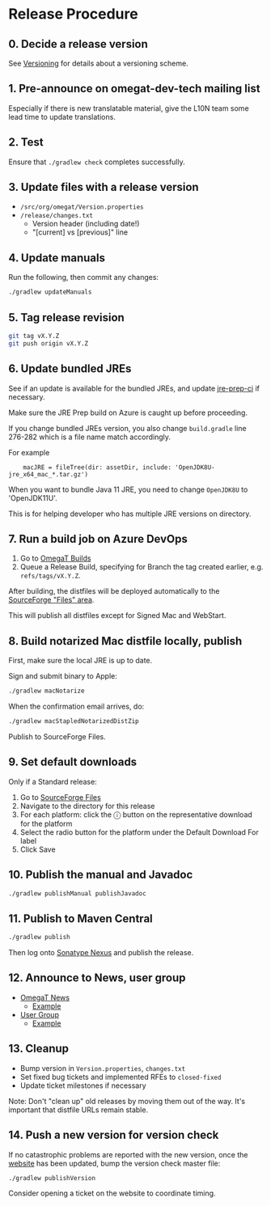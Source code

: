# Release Procedure

## 0. Decide a release version

See [Versioning](05.Versioning.md) for details about a versioning scheme.


## 1. Pre-announce on omegat-dev-tech mailing list

Especially if there is new translatable material, give the L10N team some lead
time to update translations.


## 2. Test

Ensure that `./gradlew check` completes successfully.


## 3. Update files with a release version

- `/src/org/omegat/Version.properties`
- `/release/changes.txt`
  - Version header (including date!)
  - "[current] vs [previous]" line


## 4. Update manuals

Run the following, then commit any changes:

```sh
./gradlew updateManuals
```


## 5. Tag release revision

```sh
git tag vX.Y.Z
git push origin vX.Y.Z
```

## 6. Update bundled JREs

See if an update is available for the bundled JREs, and update
[jre-prep-ci](https://github.com/omegat-org/jre-prep-ci) if necessary.

Make sure the JRE Prep build on Azure is caught up before proceeding.

If you change bundled JREs version, you also change `build.gradle` line 276-282
which is a file name match accordingly.

For example

```
    macJRE = fileTree(dir: assetDir, include: 'OpenJDK8U-jre_x64_mac_*.tar.gz')
```

When you want to bundle Java 11 JRE, you need to change `OpenJDK8U` to 'OpenJDK11U'.

This is for helping developer who has multiple JRE versions on directory.


## 7. Run a build job on Azure DevOps

1. Go to [OmegaT Builds](https://dev.azure.com/omegat-org/OmegaT/_build)
2. Queue a Release Build, specifying for Branch the tag created earlier,
   e.g. `refs/tags/vX.Y.Z`.

After building, the distfiles will be deployed automatically to the [SourceForge
"Files" area](https://sourceforge.net/projects/omegat/files/).

This will publish all distfiles except for Signed Mac and WebStart.


## 8. Build notarized Mac distfile locally, publish

First, make sure the local JRE is up to date.

Sign and submit binary to Apple:

```sh
./gradlew macNotarize
```

When the confirmation email arrives, do:

```sh
./gradlew macStapledNotarizedDistZip
```

Publish to SourceForge Files.


## 9. Set default downloads

Only if a Standard release:

1. Go to [SourceForge Files](https://sourceforge.net/projects/omegat/files/)
2. Navigate to the directory for this release
3. For each platform: click the ⓘ button on the representative download for the
   platform
4. Select the radio button for the platform under the Default Download For label
5. Click Save


## 10. Publish the manual and Javadoc

```sh
./gradlew publishManual publishJavadoc
```


## 11. Publish to Maven Central

```sh
./gradlew publish
```

Then log onto [Sonatype Nexus](https://s01.oss.sonatype.org/) and publish the
release.


## 12. Announce to News, user group

- [OmegaT News](https://sourceforge.net/p/omegat/news/)
  - [Example](https://sourceforge.net/p/omegat/news/2019/11/omegat-latest-version-510-released/)
- [User Group](https://omegat.org/support)
  - [Example](https://sourceforge.net/p/omegat/mailman/omegat-users/thread/CAHvKJZsm4ZSOmvCOpfbtss0z9uo0z7q--bDowRkyAQ5e2zNJJg%40.../#msg36855627)


## 13. Cleanup

- Bump version in `Version.properties`, `changes.txt`
- Set fixed bug tickets and implemented RFEs to `closed-fixed`
- Update ticket milestones if necessary

Note: Don't "clean up" old releases by moving them out of the way. It's
important that distfile URLs remain stable.

## 14. Push a new version for version check

If no catastrophic problems are reported with the new version, once the
[website](https://github.com/omegat-org/omegat-website/) has been updated, bump
the version check master file:

```sh
./gradlew publishVersion
```

Consider opening a ticket on the website to coordinate timing.
